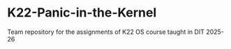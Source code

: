 # K22-Panic-in-the-Kernel
Team repository for the assignments of K22 OS course taught in DIT 2025-26
